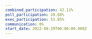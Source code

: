 ```yaml
---
combined_participation: 42.11%
poll_participation: 39.68%
exec_participation: 53.85%
communication: 0%
start_date: 2022-08-29T00:00:00.000Z
---
```

